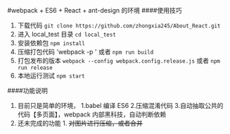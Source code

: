 #webpack + ES6 + React + ant-design 的环境
####使用技巧
  1. 下载代码  `git clone https://github.com/zhongxia245/About_React.git`
  2. 进入 local_test 目录  `cd local_test` 
  3. 安装依赖包  `npm install`
  4. 压缩打包代码 'webpack -p ' 或者 `npm run build` 
  5. 打包发布的版本 `webpack --config webpack.config.release.js`  或者 `npm run release` 
  6. 本地运行测试 `npm start`
  
####功能说明
  1. 目前只是简单的环境，
    1.babel 编译 ES6
    2.压缩混淆代码
    3.自动抽取公共的代码【多页面】，webpack 内部黑科技，自动判断依赖
  2.  还未完成的功能
    1. ~~对图片进行压缩，或者合并~~
    
